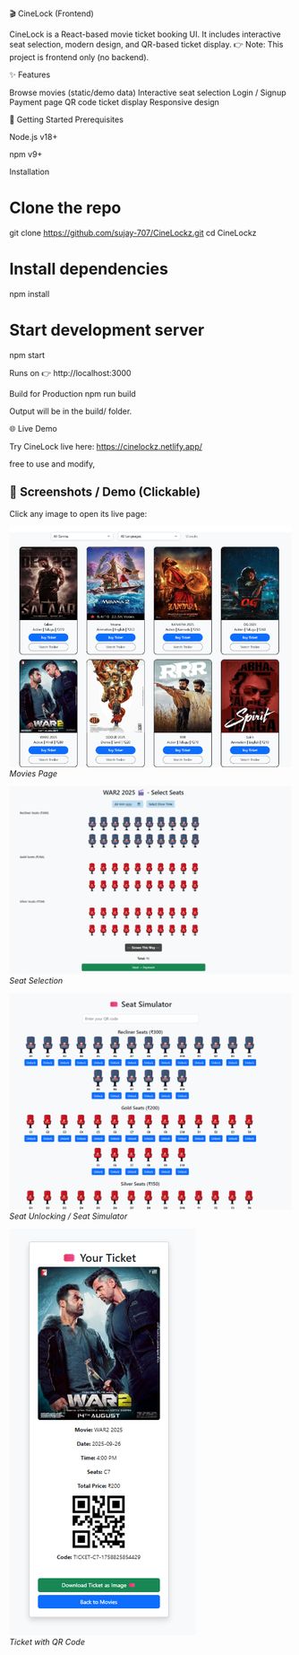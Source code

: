 🎬 CineLock (Frontend)

CineLock is a React-based movie ticket booking UI.
It includes interactive seat selection, modern design, and QR-based ticket display.
👉 Note: This project is frontend only (no backend).

✨ Features

Browse movies (static/demo data)
Interactive seat selection
Login / Signup
Payment page
QR code ticket display
Responsive design

🚀 Getting Started
Prerequisites

Node.js v18+

npm v9+

Installation

# Clone the repo

git clone https://github.com/sujay-707/CineLockz.git
cd CineLockz

# Install dependencies

npm install

# Start development server

npm start

Runs on 👉 http://localhost:3000

Build for Production
npm run build

Output will be in the build/ folder.

🌐 Live Demo

Try CineLock live here:
https://cinelockz.netlify.app/

free to use and modify,


## 📸 Screenshots / Demo (Clickable)
Click any image to open its live page:

[![Movies Page](./screenshots/front-page.png)](https://cinelockz.netlify.app/movies)  
*Movies Page*  

[![Seat Selection](./screenshots/screenseatLayout.png)](https://cinelockz.netlify.app/seat-selection)  
*Seat Selection*  

[![Seat Unlocking](./screenshots/seatsimulator.png)](https://cinelockz.netlify.app/unlock-seat)  
*Seat Unlocking / Seat Simulator*  

[![Ticket QR](./screenshots/ticket.png)](https://cinelockz.netlify.app/ticket)  
*Ticket with QR Code*
